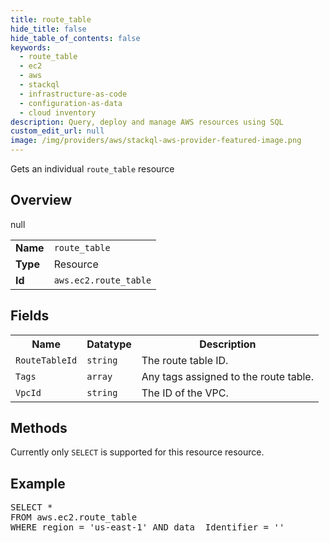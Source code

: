 ```yaml
---
title: route_table
hide_title: false
hide_table_of_contents: false
keywords:
  - route_table
  - ec2
  - aws
  - stackql
  - infrastructure-as-code
  - configuration-as-data
  - cloud inventory
description: Query, deploy and manage AWS resources using SQL
custom_edit_url: null
image: /img/providers/aws/stackql-aws-provider-featured-image.png
---
```

Gets an individual <code>route_table</code> resource

## Overview
<table><tbody>
<tr><td><b>Name</b></td><td><code>route_table</code></td></tr>
<tr><td><b>Type</b></td><td>Resource</td></tr>
null
<tr><td><b>Id</b></td><td><code>aws.ec2.route_table</code></td></tr>
</tbody></table>

## Fields
<table><tbody>
<tr><th>Name</th><th>Datatype</th><th>Description</th></tr>
<tr><td><code>RouteTableId</code></td><td><code>string</code></td><td>The route table ID.</td></tr><tr><td><code>Tags</code></td><td><code>array</code></td><td>Any tags assigned to the route table.</td></tr><tr><td><code>VpcId</code></td><td><code>string</code></td><td>The ID of the VPC.</td></tr>
</tbody></table>

## Methods
Currently only <code>SELECT</code> is supported for this resource resource.

## Example
<pre>
SELECT * 
FROM aws.ec2.route_table
WHERE region = 'us-east-1' AND data__Identifier = '<RouteTableId>'
</pre>

